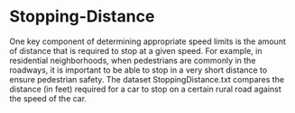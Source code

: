 # Stopping-Distance
One key component of determining appropriate speed limits is the amount of distance that is required to stop at a given speed. For example, in residential neighborhoods, when pedestrians are commonly in the roadways, it is important to be able to stop in a very short distance to ensure pedestrian safety. The dataset StoppingDistance.txt compares the distance (in feet) required for a car to stop on a certain rural road against the speed of the car.
